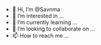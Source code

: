 - 👋 Hi, I’m @Savnma
- 👀 I’m interested in ...
- 🌱 I’m currently learning ...
- 💞️ I’m looking to collaborate on ...
- 📫 How to reach me ...

<!---
Savnma/Savnma is a ✨ special ✨ repository because its `README.md` (this file) appears on your GitHub profile.
You can click the Preview link to take a look at your changes.
--->

